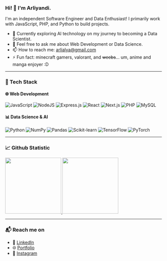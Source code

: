 ### Hi! 👋 I'm Arliyandi.

I'm an independent Software Engineer and Data Enthusiast! I primarily work with JavaScript, PHP, and Python to build projects.

- 🌱 Currently exploring AI technology on my journey to becoming a Data Scientist.
- 💬 Feel free to ask me about Web Development or Data Science.
- 📫 How to reach me: arlialya@gmail.com
- ⚡ Fun fact: minecraft gamers, valorant, and ~~weebs~~... um, anime and manga enjoyer :D

---

### 🚀 Tech Stack

#### 🌐 Web Development  
![JavaScript](https://img.shields.io/badge/JavaScript-F7DF1E?style=for-the-badge&logo=javascript&logoColor=black)
![NodeJS](https://img.shields.io/badge/Node.js-43853D?style=for-the-badge&logo=node.js&logoColor=white)
![Express.js](https://img.shields.io/badge/Express.js-000000?style=for-the-badge&logo=express&logoColor=white)
![React](https://img.shields.io/badge/React-20232A?style=for-the-badge&logo=react&logoColor=61DAFB)
![Next.js](https://img.shields.io/badge/Next.js-000000?style=for-the-badge&logo=next.js&logoColor=white)
![PHP](https://img.shields.io/badge/PHP-777BB4?style=for-the-badge&logo=php&logoColor=white)
![MySQL](https://img.shields.io/badge/MySQL-4479A1?style=for-the-badge&logo=mysql&logoColor=white)


#### 📊 Data Science & AI  
![Python](https://img.shields.io/badge/Python-3776AB?style=for-the-badge&logo=python&logoColor=white)
![NumPy](https://img.shields.io/badge/NumPy-013243?style=for-the-badge&logo=numpy&logoColor=white)
![Pandas](https://img.shields.io/badge/Pandas-150458?style=for-the-badge&logo=pandas&logoColor=white)
![Scikit-learn](https://img.shields.io/badge/Scikit--learn-F7931E?style=for-the-badge&logo=scikit-learn&logoColor=white)
![TensorFlow](https://img.shields.io/badge/TensorFlow-FF6F00?style=for-the-badge&logo=tensorflow&logoColor=white)
![PyTorch](https://img.shields.io/badge/PyTorch-EE4C2C?style=for-the-badge&logo=pytorch&logoColor=white)

---

### 📈 Github Statistic
<p align="left">
<a href="https://github.com/M4tchaa">
  <img height="180em" src="https://github-readme-stats-eight-theta.vercel.app/api?username=M4tchaa&show_icons=true&theme=algolia&include_all_commits=true&count_private=true"/>
  <img height="180em" src="https://github-readme-stats-eight-theta.vercel.app/api/top-langs/?username=M4tchaa&layout=compact&langs_count=8&theme=algolia"/>
</a>
</p>

---

### 📬 Reach me on
- 💼 [LinkedIn](https://www.linkedin.com/in/arliyandi-m11/)
- 🌐 [Portfolio](https://itsmatcha.yukngajibogor.com)
- 📸 [Instagram](https://www.instagram.com/arliyandi_11/)


